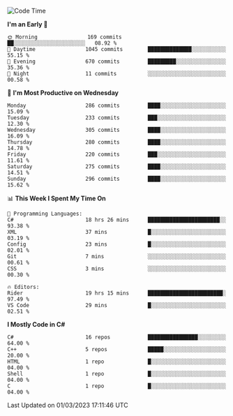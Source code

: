 <!--START_SECTION:waka-->
![Code Time](http://img.shields.io/badge/Code%20Time-961%20hrs%2032%20mins-blue)

**I'm an Early 🐤** 

```text
🌞 Morning                169 commits         ██░░░░░░░░░░░░░░░░░░░░░░░   08.92 % 
🌆 Daytime                1045 commits        ██████████████░░░░░░░░░░░   55.15 % 
🌃 Evening                670 commits         █████████░░░░░░░░░░░░░░░░   35.36 % 
🌙 Night                  11 commits          ░░░░░░░░░░░░░░░░░░░░░░░░░   00.58 % 
```
📅 **I'm Most Productive on Wednesday** 

```text
Monday                   286 commits         ████░░░░░░░░░░░░░░░░░░░░░   15.09 % 
Tuesday                  233 commits         ███░░░░░░░░░░░░░░░░░░░░░░   12.30 % 
Wednesday                305 commits         ████░░░░░░░░░░░░░░░░░░░░░   16.09 % 
Thursday                 280 commits         ████░░░░░░░░░░░░░░░░░░░░░   14.78 % 
Friday                   220 commits         ███░░░░░░░░░░░░░░░░░░░░░░   11.61 % 
Saturday                 275 commits         ████░░░░░░░░░░░░░░░░░░░░░   14.51 % 
Sunday                   296 commits         ████░░░░░░░░░░░░░░░░░░░░░   15.62 % 
```


📊 **This Week I Spent My Time On** 

```text
💬 Programming Languages: 
C#                       18 hrs 26 mins      ███████████████████████░░   93.38 % 
XML                      37 mins             █░░░░░░░░░░░░░░░░░░░░░░░░   03.19 % 
Config                   23 mins             █░░░░░░░░░░░░░░░░░░░░░░░░   02.01 % 
Git                      7 mins              ░░░░░░░░░░░░░░░░░░░░░░░░░   00.61 % 
CSS                      3 mins              ░░░░░░░░░░░░░░░░░░░░░░░░░   00.30 % 

🔥 Editors: 
Rider                    19 hrs 15 mins      ████████████████████████░   97.49 % 
VS Code                  29 mins             █░░░░░░░░░░░░░░░░░░░░░░░░   02.51 % 
```

**I Mostly Code in C#** 

```text
C#                       16 repos            ████████████████░░░░░░░░░   64.00 % 
C++                      5 repos             █████░░░░░░░░░░░░░░░░░░░░   20.00 % 
HTML                     1 repo              █░░░░░░░░░░░░░░░░░░░░░░░░   04.00 % 
Shell                    1 repo              █░░░░░░░░░░░░░░░░░░░░░░░░   04.00 % 
C                        1 repo              █░░░░░░░░░░░░░░░░░░░░░░░░   04.00 % 
```




 Last Updated on 01/03/2023 17:11:46 UTC
<!--END_SECTION:waka-->
